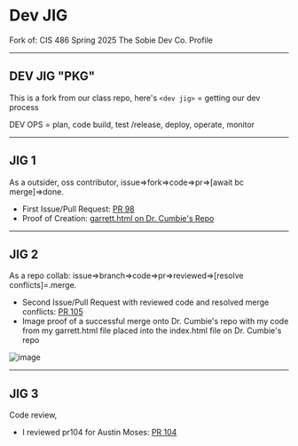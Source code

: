 # Dev JIG
Fork of: CIS 486 Spring 2025 The Sobie Dev Co. Profile 

---

## DEV JIG "PKG"
This is a fork from our class repo, here's `<dev jig>` = getting our dev process

DEV OPS = plan, code build, test /release, deploy, operate, monitor

---

## JIG 1
As a outsider, oss contributor, issue=>fork=>code=>pr=>[await bc merge]=>done.

* First Issue/Pull Request: <a href="https://github.com/barrycumbie/turbo-potato-sobie-profile/pull/98" target="_blank">PR 98</a>
* Proof of Creation: <a href="https://github.com/barrycumbie/turbo-potato-sobie-profile/blob/main/docs/garrett.html" target="_blank">garrett.html on Dr. Cumbie's Repo</a>

---

## JIG 2 
As a repo collab: issue=>branch=>code=>pr=>reviewed=>[resolve conflicts]=.merge.

* Second Issue/Pull Request with reviewed code and resolved merge conflicts: <a href="https://github.com/barrycumbie/turbo-potato-sobie-profile/pull/105" target="_blank">PR 105</a>
* Image proof of a successful merge onto Dr. Cumbie's repo with my code from my garrett.html file placed into the index.html file on Dr. Cumbie's repo

![image](https://github.com/user-attachments/assets/4d52f429-a335-443c-94f5-c4bba8a21f59)

---

## JIG 3
Code review,

* I reviewed pr104 for Austin Moses: <a href="https://github.com/barrycumbie/turbo-potato-sobie-profile/pull/104#pullrequestreview-2642618770" target="_blank">PR 104</a>
